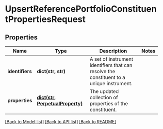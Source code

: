 # UpsertReferencePortfolioConstituentPropertiesRequest


## Properties
Name | Type | Description | Notes
------------ | ------------- | ------------- | -------------
**identifiers** | **dict(str, str)** | A set of instrument identifiers that can resolve the constituent to a unique instrument. | 
**properties** | [**dict(str, PerpetualProperty)**](PerpetualProperty.md) | The updated collection of properties of the constituent. | 

[[Back to Model list]](../README.md#documentation-for-models) [[Back to API list]](../README.md#documentation-for-api-endpoints) [[Back to README]](../README.md)



